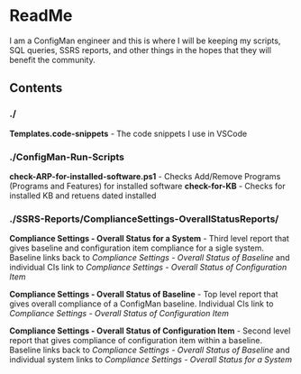 # ReadMe

I am a ConfigMan engineer and this is where I will be keeping my scripts, SQL queries, SSRS reports, and other things in the hopes that they will benefit the community.

## Contents

### ./
**Templates.code-snippets** - The code snippets I use in VSCode

### ./ConfigMan-Run-Scripts
**check-ARP-for-installed-software.ps1** - Checks Add/Remove Programs (Programs and Features) for installed software
**check-for-KB** - Checks for installed KB and retuens dated installed

### ./SSRS-Reports/ComplianceSettings-OverallStatusReports/
**Compliance Settings - Overall Status for a System** - Third level report that gives baseline and configuration item compliance for a sigle system. Baseline links back to *Compliance Settings - Overall Status of Baseline* and individual CIs link to *Compliance Settings - Overall Status of Configuration Item*

**Compliance Settings - Overall Status of Baseline** - Top level report that gives overall compliance of a ConfigMan baseline. Individual CIs link to *Compliance Settings - Overall Status of Configuration Item*

**Compliance Settings - Overall Status of Configuration Item** - Second level report that gives compliance of configuration item within a baseline.  Baseline links back to *Compliance Settings - Overall Status of Baseline* and individual system links to *Compliance Settings - Overall Status for a System*